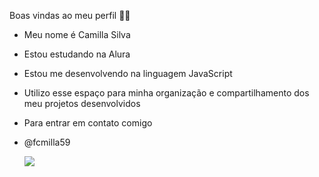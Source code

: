 Boas vindas ao meu perfil 💙💟
- Meu nome é Camilla Silva

- Estou estudando na Alura
- Estou me desenvolvendo na linguagem JavaScript
- Utilizo esse espaço para minha organização e compartilhamento dos meu projetos desenvolvidos
- Para entrar em contato comigo
- @fcmilla59

  ![](https://media1.tenor.com/m/IEm8gmpWPi4AAAAC/angry-seccato.gif)
